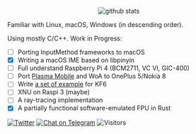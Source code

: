 <p align="center">
  <img src="https://github-readme-stats.vercel.app/api?username=inokinoki&count_private=true&show_icons=true" alt="github stats" />
</p>

Familiar with Linux, macOS, Windows (in descending order).

Using mostly C/C++. Work in Progress:

- [ ] Porting InputMethod frameworks to macOS
- [x] Writing a macOS IME based on libpinyin
- [ ] Full understand Raspberry Pi 4 (BCM2711, VC VI, GIC-400)
- [ ] Port [Plasma Mobile](https://www.plasma-mobile.org/) and WoA to OnePlus 5/Nokia 8
- [ ] Write [a set of example](https://github.com/Inokinoki/kde-frameworks-tutorial) for KF6
- [ ] XNU on Raspi 3 (maybe)
- [ ] A ray-tracing implementation
- [x] A partially functional software-emulated FPU in Rust

[![Twitter](https://img.shields.io/badge/@IIInoki-1DA1F2?style=flat&logo=Twitter&logoColor=white)](https://twitter.com/IIInoki)
[![Chat on Telegram](https://img.shields.io/badge/Chat%20on-Telegram-brightgreen.svg)](https://t.me/IIInoki)
![Visitors](https://visitor-badge.glitch.me/badge?page_id=inokinoki)
